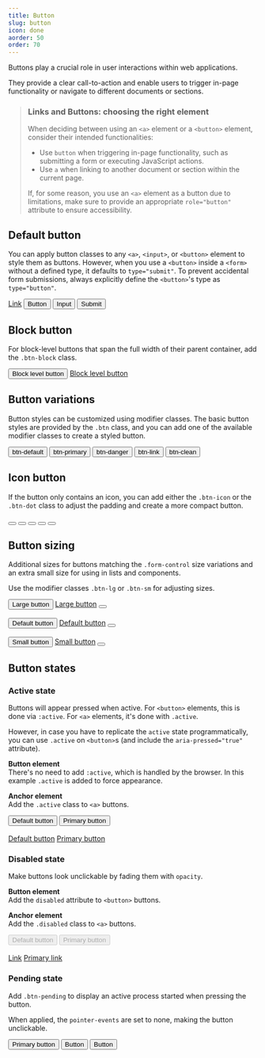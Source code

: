 ```yaml
---
title: Button
slug: button
icon: done
aorder: 50
order: 70
---
```

<!-- markdownlint-disable MD025 -->
<!-- markdownlint-disable MD033 -->
<!-- markdownlint-disable MD036 -->
<!-- markdownlint-disable MD051 -->

Buttons play a crucial role in user interactions within web applications.

They provide a clear call-to-action and enable users to trigger in-page
functionality or navigate to different documents or sections.

> ### Links and Buttons: choosing the right element
>
> When deciding between using an `<a>` element or a `<button>` element, consider their intended
> functionalities:
>
> - Use `button` when triggering in-page functionality, such as submitting a form or executing JavaScript actions.
> - Use `a` when linking to another document or section within the current page.
>
> If, for some reason, you use an `<a>` element as a button due to limitations, make sure to provide
> an appropriate `role="button"` attribute to ensure accessibility.

## Default button

You can apply button classes to any `<a>`, `<input>`, or `<button>` element to style them as
buttons. However, when you use a `<button>` inside a `<form>` without a defined
type, it defaults to `type="submit"`. To prevent accidental form submissions, always explicitly
define the `<button>`'s type as `type="button"`.

<codex-tutorial-example class="c8y-codex-override">
  <div class="container-fluid p-24">
<!-- important -->
<a class="btn btn-default" href="javascript:void(0);" role="button">Link</a>
<button class="btn btn-default" type="submit">Button</button>
<input class="btn btn-default" type="button" value="Input">
<input class="btn btn-default" type="submit" value="Submit">
<!-- /important -->
  </div>
</codex-tutorial-example>

## Block button

For block-level buttons that span the full width of their parent container, add the `.btn-block`
class.

<codex-tutorial-example class="c8y-codex-override">
  <div class="container-fluid p-24">
<!-- important -->
<button type="button" class="btn btn-default btn btn-block">Block level button</button>
<a href="javascript:void(0);" class="btn btn-primary btn-lg btn-block">Block level button</a>
<!-- /important -->
  </div>
</codex-tutorial-example>

## Button variations

Button styles can be customized using modifier classes. The basic button styles are provided
by the `.btn` class, and you can add one of the available modifier classes to create a
styled button.

<codex-tutorial-example class="c8y-codex-override">
  <div class="container-fluid p-24">
<!-- important -->
<button type="button" class="btn btn-default">btn-default</button>
<button type="button" class="btn btn-primary">btn-primary</button>
<button type="button" class="btn btn-danger">btn-danger</button>
<button type="button" class="btn btn-link">btn-link</button>
<button type="button" class="btn btn-clean">btn-clean</button>
<!-- /important -->
  </div>
</codex-tutorial-example>

## Icon button

If the button only contains an icon, you can add either the `.btn-icon` or the `.btn-dot` class to
adjust the padding and create a more compact button.

<codex-tutorial-example class="c8y-codex-override">
  <div class="container-fluid p-24">
<!-- important -->
<button type="button" class="btn btn-default btn-icon"><i c8yIcon="cog"></i></button>
<button type="button" class="btn btn-primary btn-icon"><i c8yIcon="cog"></i></button>
<button type="button" class="btn btn-danger btn-icon"><i c8yIcon="cog"></i></button>
<button type="button" class="btn btn-link btn-icon"><i c8yIcon="cog"></i></button>
<button type="button" class="btn btn-dot"><i c8yIcon="cog"></i></button>
<!-- /important -->
  </div>
</codex-tutorial-example>

## Button sizing

Additional sizes for buttons matching the `.form-control` size variations and an extra small size
for using in lists and components.

Use the modifier classes `.btn-lg` or `.btn-sm` for adjusting sizes.

<codex-tutorial-example class="c8y-codex-override">
  <div class="container-fluid p-24">
<!-- important -->
<button type="button" class="btn btn-primary btn-lg">Large button</button>
<a href="javascript:void(0);" class="btn btn-default btn-lg">Large button</a>
<button type="button" class="btn btn-primary btn-lg btn-icon"><i c8yIcon="cog"></i></button>
<!-- /important -->
  <br>
  <br>
<!-- important -->
<button type="button" class="btn btn-primary">Default button</button>
<a href="javascript:void(0);" class="btn btn-default">Default button</a>
<button type="button" class="btn btn-primary btn-icon"><i c8yIcon="cog"></i></button>
<!-- /important -->
  <br>
  <br>
<!-- important -->
<button type="button" class="btn btn-primary btn-sm">Small button</button>
<a href="javascript:void(0);" class="btn btn-default btn-sm">Small button</a>
<button type="button" class="btn btn-primary btn-sm btn-icon"><i c8yIcon="cog"></i></button>
<!-- /important -->
  </div>
</codex-tutorial-example>

## Button states

### Active state

Buttons will appear pressed when active. For `<button>` elements, this is done via `:active`. For
`<a>` elements, it's done with `.active`.

However, in case you have to replicate the `active` state programmatically, you can use `.active` on
`<button>`s (and include the `aria-pressed="true"` attribute).

**Button element**  
There's no need to add `:active`, which is handled by the browser. In this example `.active` is
added to force appearance.

**Anchor element**  
Add the `.active` class to `<a>` buttons.

<codex-tutorial-example class="c8y-codex-override">
  <div class="container-fluid p-24">
<!-- important -->
<button type="button" class="btn btn-default active" aria-pressed="true">Default button</button>
<button type="button" class="btn btn-primary active" aria-pressed="true">Primary button</button>
<!-- /important -->
<br><br>
<!-- important -->
<a href="javascript: void(0)" class="btn btn-default active" role="button">Default button</a>
<a href="javascript: void(0)" class="btn btn-primary active" role="button">Primary button</a>
<!-- /important -->
  </div>
</codex-tutorial-example>

### Disabled state

Make buttons look unclickable by fading them with `opacity`.

<!-- #TODO: <button> does not render ok  -->

**Button element**  
Add the `disabled` attribute to `<button>` buttons.

**Anchor element**  
Add the `.disabled` class to `<a>` buttons.

<codex-tutorial-example class="c8y-codex-override">
  <div class="container-fluid p-24">
<!-- important -->
<button type="button" class="btn btn-default" disabled="disabled">Default button</button>
<button type="button" class="btn btn-primary" disabled="disabled">Primary button</button>
<!-- /important -->
  <br><br>
<!-- important -->
<a href="javascript:void(0)" class="btn btn-default disabled" role="button">Link</a>
<a href="javascript:void(0)" class="btn btn-primary disabled" role="button">Primary link</a>
<!-- /important -->
</div>
</codex-tutorial-example>

### Pending state

Add `.btn-pending` to display an active process started when pressing the button.

When applied, the `pointer-events` are set to none, making the button unclickable.

<codex-tutorial-example class="c8y-codex-override">
  <div class="container-fluid p-24">
<!-- important -->
<button type="button" class="btn btn-primary btn-lg btn-pending">Primary button</button>
<button type="button" class="btn btn-default btn-pending">Button</button>
<button type="button" class="btn btn-danger btn-sm btn-pending">Button</button>
<!-- /important -->
</div>
</codex-tutorial-example>
